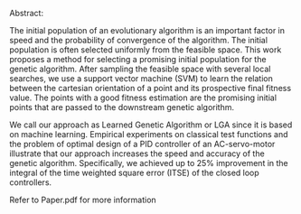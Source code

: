 Abstract:

The initial population of an evolutionary algorithm is an important factor in speed and the probability of convergence of the algorithm. The initial population is often selected uniformly from the feasible space. This work proposes a method for selecting a promising initial population for the genetic algorithm. After sampling the feasible space with several local searches, we use a support vector machine (SVM) to learn the relation between the cartesian orientation of a point and its prospective final fitness value. The points with a good fitness estimation are the promising initial points that are passed to the downstream genetic algorithm.  

We call our approach as Learned Genetic Algorithm or LGA since it is based on machine learning. Empirical experiments on classical test functions and the problem of optimal design of a PID controller of an AC-servo-motor illustrate that our approach increases the speed and accuracy of the genetic algorithm. Specifically, we achieved up to 25% improvement in the integral of the time weighted square error (ITSE) of the closed loop controllers.

Refer to Paper.pdf for more information
